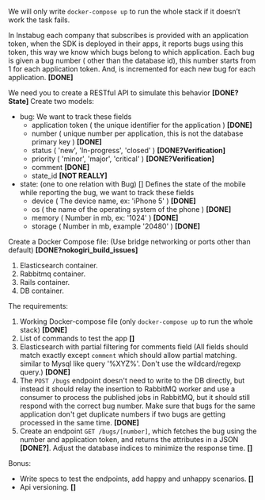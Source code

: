 We will only write `docker-compose up` to run the whole stack if it doesn’t work the task fails.

In Instabug each company that subscribes is provided with an application token, when the SDK is deployed in their apps, it reports bugs using this token, this way we know which bugs belong to which application.
Each bug is given a bug number ( other than the database id), this number starts from 1 for each application token. And, is incremented for each new bug for each application. **[DONE]**

We need you to create a RESTful API to simulate this behavior **[DONE?State]**
Create two models:
- bug:
  We want to track these fields
    - application token ( the unique identifier for the application ) **[DONE]**
    - number ( unique number per application, this is not the database primary key ) **[DONE]**
    - status ( 'new', 'In-progress', 'closed' ) **[DONE?Verification]**
    - priority ( 'minor', 'major', 'critical' ) **[DONE?Verification]**
    - comment **[DONE]**
    - state_id **[NOT REALLY]**
- state: (one to one relation with Bug) []
  Defines the state of the mobile while reporting the bug, we want to track these fields
    - device ( The device name, ex: 'iPhone 5' ) **[DONE]**
    - os ( the name of the operating system of the phone ) **[DONE]**
    - memory ( Number in mb, ex: '1024' ) **[DONE]**
    - storage ( Number in mb, example '20480' ) **[DONE]**


Create a Docker Compose file: (Use bridge networking or ports other than default) **[DONE?nokogiri_build_issues]**
1. Elasticsearch container.
2. Rabbitmq container.
3. Rails container.
4. DB container.

The requirements:
1. Working Docker-compose file (only `docker-compose up` to run the whole stack) **[DONE]**
2. List of commands to test the app **[]**
3. Elasticsearch with partial filtering for comments field (All fields should match exactly except `comment` which should allow partial matching. similar to Mysql like query '%XYZ%'. Don't use the wildcard/regexp query.) **[DONE]**
4. The `POST /bugs` endpoint doesn't need to write to the DB directly, but instead it should relay the insertion to RabbitMQ worker and use a consumer to process the published jobs in RabbitMQ, but it should still respond with the correct bug number. Make sure that bugs for the same application don't get duplicate numbers if two bugs are getting processed in the same time. **[DONE]**
5. Create an endpoint `GET /bugs/[number]`, which fetches the bug using the number and application token, and returns the attributes in a JSON **[DONE?]**. Adjust the database indices to minimize the response time. **[]**

Bonus:
- Write specs to test the endpoints, add happy and unhappy scenarios. **[]**
- Api versioning. **[]**

